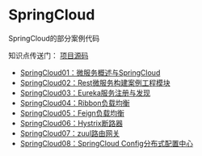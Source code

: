 # SpringCloud
SpringCloud的部分案例代码

知识点传送门：
[项目源码](https://github.com/HuiYouHua/SpringCloud)
- [SpringCloud01：微服务概述与SpringCloud](https://www.jianshu.com/p/c4c8c19d9f23)
- [SpringCloud02：Rest微服务构建案例工程模块](https://www.jianshu.com/p/9bc7aa82a07d)
- [SpringCloud03：Eureka服务注册与发现](https://www.jianshu.com/p/afaef0642065)
- [SpringCloud04：Ribbon负载均衡](https://www.jianshu.com/p/952b4895b6ae)
- [SpringCloud05：Feign负载均衡](https://www.jianshu.com/p/b2ec4c74ff75)
- [SpringCloud06：Hystrix断路器](https://www.jianshu.com/p/1b4da963374d)
- [SpringCloud07：zuul路由网关](https://www.jianshu.com/p/91364d0e535d)
- [SpringCloud08：SpringCloud Config分布式配置中心](https://www.jianshu.com/p/31f79b4cd84d)
